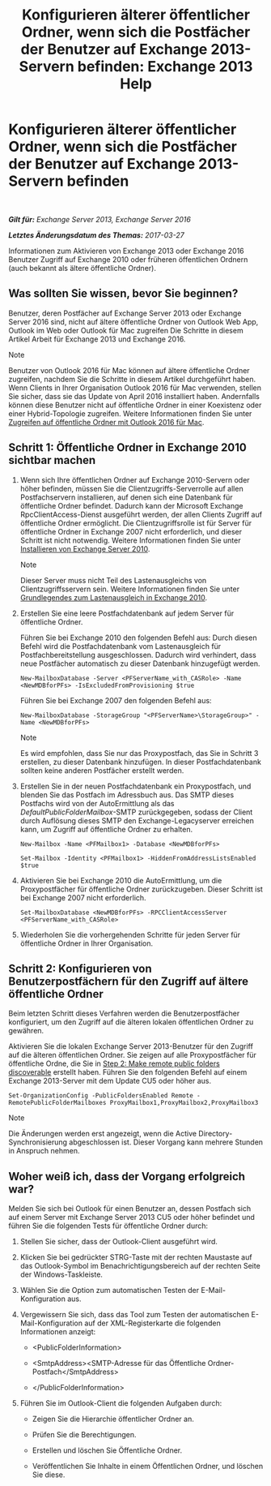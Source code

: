 ﻿---
title: 'Konfigurieren älterer öffentlicher Ordner, wenn sich die Postfächer der Benutzer auf Exchange 2013-Servern befinden: Exchange 2013 Help'
TOCTitle: Konfigurieren älterer öffentlicher Ordner, wenn sich die Postfächer der Benutzer auf Exchange 2013-Servern befinden
ms:assetid: 1d5ca19e-696e-4054-a634-15dd34d952b7
ms:mtpsurl: https://technet.microsoft.com/de-de/library/Dn690134(v=EXCHG.150)
ms:contentKeyID: 62281107
ms.date: 05/22/2018
mtps_version: v=EXCHG.150
ms.translationtype: MT
---

# Konfigurieren älterer öffentlicher Ordner, wenn sich die Postfächer der Benutzer auf Exchange 2013-Servern befinden

 

_**Gilt für:** Exchange Server 2013, Exchange Server 2016_

_**Letztes Änderungsdatum des Themas:** 2017-03-27_

Informationen zum Aktivieren von Exchange 2013 oder Exchange 2016 Benutzer Zugriff auf Exchange 2010 oder früheren öffentlichen Ordnern (auch bekannt als ältere öffentliche Ordner).

## Was sollten Sie wissen, bevor Sie beginnen?

Benutzer, deren Postfächer auf Exchange Server 2013 oder Exchange Server 2016 sind, nicht auf ältere öffentliche Ordner von Outlook Web App, Outlook im Web oder Outlook für Mac zugreifen Die Schritte in diesem Artikel Arbeit für Exchange 2013 und Exchange 2016.


> [!NOTE]
> Benutzer von Outlook 2016 für Mac können auf ältere öffentliche Ordner zugreifen, nachdem Sie die Schritte in diesem Artikel durchgeführt haben. Wenn Clients in Ihrer Organisation Outlook 2016 für Mac verwenden, stellen Sie sicher, dass sie das Update von April 2016 installiert haben. Andernfalls können diese Benutzer nicht auf öffentliche Ordner in einer Koexistenz oder einer Hybrid-Topologie zugreifen. Weitere Informationen finden Sie unter <A href="accessing-public-folders-with-outlook-2016-for-mac-exchange-2013-help.md">Zugreifen auf öffentliche Ordner mit Outlook&nbsp;2016&nbsp;für&nbsp;Mac</A>.



## Schritt 1: Öffentliche Ordner in Exchange 2010 sichtbar machen

1.  Wenn sich Ihre öffentlichen Ordner auf Exchange 2010-Servern oder höher befinden, müssen Sie die Clientzugriffs-Serverrolle auf allen Postfachservern installieren, auf denen sich eine Datenbank für öffentliche Ordner befindet. Dadurch kann der Microsoft Exchange RpcClientAccess-Dienst ausgeführt werden, der allen Clients Zugriff auf öffentliche Ordner ermöglicht. Die Clientzugriffsrolle ist für Server für öffentliche Ordner in Exchange 2007 nicht erforderlich, und dieser Schritt ist nicht notwendig. Weitere Informationen finden Sie unter [Installieren von Exchange Server 2010](install-exchange-2013-using-the-setup-wizard-exchange-2013-help.md).
    

    > [!NOTE]
    > Dieser Server muss nicht Teil des Lastenausgleichs von Clientzugriffsservern sein. Weitere Informationen finden Sie unter <A href="https://technet.microsoft.com/de-de/library/ff625247(v=exchg.141).aspx">Grundlegendes zum Lastenausgleich in Exchange 2010</A>.



2.  Erstellen Sie eine leere Postfachdatenbank auf jedem Server für öffentliche Ordner.
    
    Führen Sie bei Exchange 2010 den folgenden Befehl aus: Durch diesen Befehl wird die Postfachdatenbank vom Lastenausgleich für Postfachbereitstellung ausgeschlossen. Dadurch wird verhindert, dass neue Postfächer automatisch zu dieser Datenbank hinzugefügt werden.
    
        New-MailboxDatabase -Server <PFServerName_with_CASRole> -Name <NewMDBforPFs> -IsExcludedFromProvisioning $true 
    
    Führen Sie bei Exchange 2007 den folgenden Befehl aus:
    
        New-MailboxDatabase -StorageGroup "<PFServerName>\StorageGroup>" -Name <NewMDBforPFs>
    

    > [!NOTE]
    > Es wird empfohlen, dass Sie nur das Proxypostfach, das Sie in Schritt&nbsp;3 erstellen, zu dieser Datenbank hinzufügen. In dieser Postfachdatenbank sollten keine anderen Postfächer erstellt werden.



3.  Erstellen Sie in der neuen Postfachdatenbank ein Proxypostfach, und blenden Sie das Postfach im Adressbuch aus. Das SMTP dieses Postfachs wird von der AutoErmittlung als das *DefaultPublicFolderMailbox*-SMTP zurückgegeben, sodass der Client durch Auflösung dieses SMTP den Exchange-Legacyserver erreichen kann, um Zugriff auf öffentliche Ordner zu erhalten.
    
        New-Mailbox -Name <PFMailbox1> -Database <NewMDBforPFs> 
    
        Set-Mailbox -Identity <PFMailbox1> -HiddenFromAddressListsEnabled $true

4.  Aktivieren Sie bei Exchange 2010 die AutoErmittlung, um die Proxypostfächer für öffentliche Ordner zurückzugeben. Dieser Schritt ist bei Exchange 2007 nicht erforderlich.
    
        Set-MailboxDatabase <NewMDBforPFs> -RPCClientAccessServer <PFServerName_with_CASRole>

5.  Wiederholen Sie die vorhergehenden Schritte für jeden Server für öffentliche Ordner in Ihrer Organisation.

## Schritt 2: Konfigurieren von Benutzerpostfächern für den Zugriff auf ältere öffentliche Ordner

Beim letzten Schritt dieses Verfahren werden die Benutzerpostfächer konfiguriert, um den Zugriff auf die älteren lokalen öffentlichen Ordner zu gewähren.

Aktivieren Sie die lokalen Exchange Server 2013-Benutzer für den Zugriff auf die älteren öffentlichen Ordner. Sie zeigen auf alle Proxypostfächer für öffentliche Ordne, die Sie in [Step 2: Make remote public folders discoverable](configure-legacy-on-premises-public-folders-for-a-hybrid-deployment-exchange-2013-help.md) erstellt haben. Führen Sie den folgenden Befehl auf einem Exchange 2013-Server mit dem Update CU5 oder höher aus.

    Set-OrganizationConfig -PublicFoldersEnabled Remote -RemotePublicFolderMailboxes ProxyMailbox1,ProxyMailbox2,ProxyMailbox3


> [!NOTE]
> Die Änderungen werden erst angezeigt, wenn die Active Directory-Synchronisierung abgeschlossen ist. Dieser Vorgang kann mehrere Stunden in Anspruch nehmen.



## Woher weiß ich, dass der Vorgang erfolgreich war?

Melden Sie sich bei Outlook für einen Benutzer an, dessen Postfach sich auf einem Server mit Exchange Server 2013 CU5 oder höher befindet und führen Sie die folgenden Tests für öffentliche Ordner durch:

1.  Stellen Sie sicher, dass der Outlook-Client ausgeführt wird.

2.  Klicken Sie bei gedrückter STRG-Taste mit der rechten Maustaste auf das Outlook-Symbol im Benachrichtigungsbereich auf der rechten Seite der Windows-Taskleiste.

3.  Wählen Sie die Option zum automatischen Testen der E-Mail-Konfiguration aus.

4.  Vergewissern Sie sich, dass das Tool zum Testen der automatischen E-Mail-Konfiguration auf der XML-Registerkarte die folgenden Informationen anzeigt:
    
      - \<PublicFolderInformation\>
    
      - \<SmtpAddress\>\<SMTP-Adresse für das Öffentliche Ordner-Postfach\</SmtpAddress\>
    
      - \</PublicFolderInformation\>

5.  Führen Sie im Outlook-Client die folgenden Aufgaben durch:
    
      - Zeigen Sie die Hierarchie öffentlicher Ordner an.
    
      - Prüfen Sie die Berechtigungen.
    
      - Erstellen und löschen Sie Öffentliche Ordner.
    
      - Veröffentlichen Sie Inhalte in einem Öffentlichen Ordner, und löschen Sie diese.

